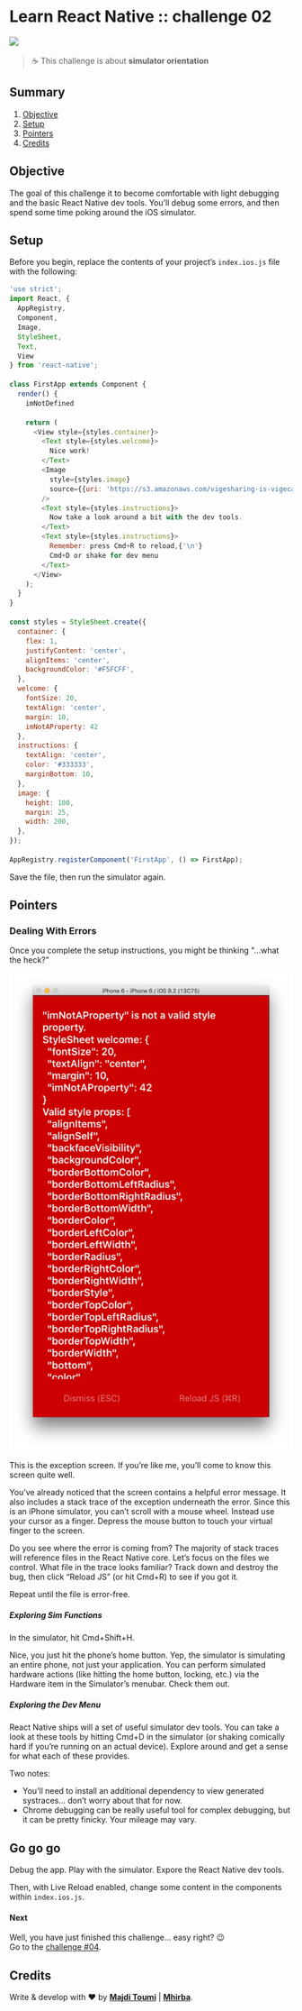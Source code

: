 # Learn React Native :: challenge 02

[![](https://img.shields.io/badge/React%20Native-v0.44-blue.svg)](https://facebook.github.io/react-native/)

> :coffee: This challenge is about **simulator orientation**

## <a name='TOC'>Summary</a>

01. [Objective](#objective)
02. [Setup](#setup)
02. [Pointers](#pointers)
42. [Credits](#credits)

## <a name='objective'>Objective</a>

The goal of this challenge it to become comfortable with light debugging and the basic React Native dev tools. You’ll debug some errors, and then spend some time poking around the iOS simulator.

## <a name='setup'>Setup</a>

Before you begin, replace the contents of your project’s `index.ios.js` file with the following:

```js
'use strict';
import React, {
  AppRegistry,
  Component,
  Image,
  StyleSheet,
  Text,
  View
} from 'react-native';

class FirstApp extends Component {
  render() {
    imNotDefined

    return (
      <View style={styles.container}>
        <Text style={styles.welcome}>
          Nice work!
        </Text>
        <Image
          style={styles.image}
          source={{uri: 'https://s3.amazonaws.com/vigesharing-is-vigecaring/lkurtz/rn-workshop-thumbs-up.gif'}}
        />
        <Text style={styles.instructions}>
          Now take a look around a bit with the dev tools.
        </Text>
        <Text style={styles.instructions}>
          Remember: press Cmd+R to reload,{'\n'}
          Cmd+D or shake for dev menu
        </Text>
      </View>
    );
  }
}

const styles = StyleSheet.create({
  container: {
    flex: 1,
    justifyContent: 'center',
    alignItems: 'center',
    backgroundColor: '#F5FCFF',
  },
  welcome: {
    fontSize: 20,
    textAlign: 'center',
    margin: 10,
    imNotAProperty: 42
  },
  instructions: {
    textAlign: 'center',
    color: '#333333',
    marginBottom: 10,
  },
  image: {
    height: 100,
    margin: 25,
    width: 200,
  },
});

AppRegistry.registerComponent('FirstApp', () => FirstApp);
```

Save the file, then run the simulator again.


## <a name='pointers'>Pointers</a>

### Dealing With Errors

Once you complete the setup instructions, you might be thinking "...what the heck?"

![](./assets/screen-error.png)

This is the exception screen. If you’re like me, you’ll come to know this screen quite well.

You’ve already noticed that the screen contains a helpful error message. It also includes a stack trace of the exception underneath the error. Since this is an iPhone simulator, you can’t scroll with a mouse wheel. Instead use your cursor as a finger. Depress the mouse button to touch your virtual finger to the screen.

Do you see where the error is coming from? The majority of stack traces will reference files in the React Native core. Let’s focus on the files we control. What file in the trace looks familiar? Track down and destroy the bug, then click “Reload JS” (or hit Cmd+R) to see if you got it.

Repeat until the file is error-free.

##### Exploring Sim Functions

In the simulator, hit Cmd+Shift+H.

Nice, you just hit the phone’s home button. Yep, the simulator is simulating an entire phone, not just your application. You can perform simulated hardware actions (like hitting the home button, locking, etc.) via the Hardware item in the Simulator’s menubar. Check them out.

##### Exploring the Dev Menu

React Native ships will a set of useful simulator dev tools. You can take a look at these tools by hitting Cmd+D in the simulator (or shaking comically hard if you’re running on an actual device). Explore around and get a sense for what each of these provides.

Two notes:
- You’ll need to install an additional dependency to view generated systraces… don’t worry about that for now.
- Chrome debugging can be really useful tool for complex debugging, but it can be pretty finicky. Your mileage may vary.

## <a name='gogogo'>Go go go</a>

Debug the app. Play with the simulator. Expore the React Native dev tools.

Then, with Live Reload enabled, change some content in the components within `index.ios.js`.

#### Next

Well, you have just finished this challenge... easy right? :wink:<br />
Go to the [challenge #04](https://github.com/majdi/learn-react-native/tree/master/challenge-04).

## <a name='credits'>Credits</a>

Write & develop with :heart: by [**Majdi Toumi**](http://majditoumi.com) | [**Mhirba**](http://www.mhirba.com).
